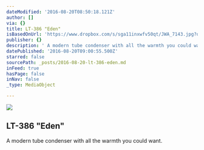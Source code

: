 ```yaml
---
dateModified: '2016-08-20T08:50:18.121Z'
author: []
via: {}
title: LT-386 "Eden"
isBasedOnUrl: 'https://www.dropbox.com/s/sga11inxwfv50qt/JWA_7143.jpg?dl=0'
publisher: {}
description: ' A modern tube condenser with all the warmth you could want. '
datePublished: '2016-08-20T09:00:55.500Z'
starred: false
sourcePath: _posts/2016-08-20-lt-386-eden.md
inFeed: true
hasPage: false
inNav: false
_type: MediaObject

---
```

<article style=""><img src="https://photos-5.dropbox.com/t/2/AACCjTF2fiuTSk_b2pODpRggp8wBdtTv0hA7xPU4HYmBjw/12/9877268/jpeg/1024x1024/2/_/0/4/JWA_7143.jpg/CJTu2gQgAiAHKAIoBw/sga11inxwfv50qt/AAALZJwLfNuxFYz3mb9qdUWia/JWA_7143.jpg" /><h1>LT-386 "Eden"</h1><p> A modern tube condenser with all the warmth you could want. </p></article>